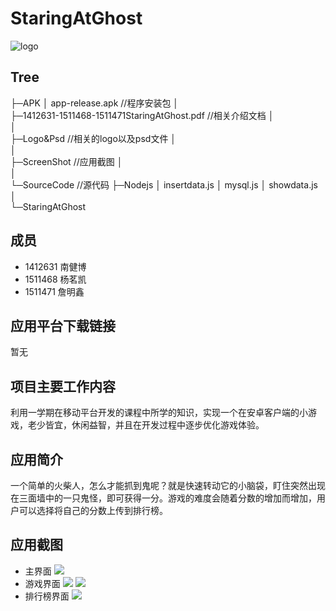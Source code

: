 # StaringAtGhost

![logo](Logo&Psd/logo_icon.png)

## Tree
  ├─APK 
  │      app-release.apk //程序安装包
  │      
  ├─1412631-1511468-1511471StaringAtGhost.pdf //相关介绍文档
  │     
  │      
  ├─Logo&Psd //相关的logo以及psd文件
  │   
  │      
  ├─ScreenShot //应用截图
  │  
  │      
  └─SourceCode //源代码
    ├─Nodejs
    │      insertdata.js
    │      mysql.js
    │      showdata.js
    │      
    └─StaringAtGhost

##  成员
- 1412631 南健博 
- 1511468 杨茗凯 
- 1511471 詹明鑫 

## 应用平台下载链接
暂无

## 项目主要工作内容
利用一学期在移动平台开发的课程中所学的知识，实现一个在安卓客户端的小游戏，老少皆宜，休闲益智，并且在开发过程中逐步优化游戏体验。

## 应用简介
一个简单的火柴人，怎么才能抓到鬼呢？就是快速转动它的小脑袋，盯住突然出现在三面墙中的一只鬼怪，即可获得一分。游戏的难度会随着分数的增加而增加，用户可以选择将自己的分数上传到排行榜。

## 应用截图
- 主界面
![](ScreenShot/Screenshot_2018-06-03-23-34-51-520_com.example.a2.png)
- 游戏界面
![](ScreenShot/Screenshot_2018-06-03-23-34-55-973_com.example.a2.png)
![](ScreenShot/Screenshot_2018-06-05-19-57-55-357_com.example.a2.png)
- 排行榜界面
![](ScreenShot/Screenshot_2018-06-03-23-35-02-422_com.example.a2.png)
